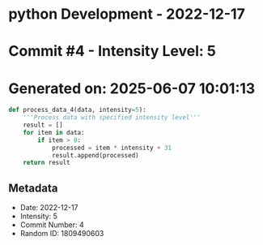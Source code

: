 ﻿# python Development - 2022-12-17
# Commit #4 - Intensity Level: 5
# Generated on: 2025-06-07 10:01:13
```python
def process_data_4(data, intensity=5):
    '''Process data with specified intensity level'''
    result = []
    for item in data:
        if item > 0:
            processed = item * intensity + 31
            result.append(processed)
    return result
```
## Metadata
- Date: 2022-12-17
- Intensity: 5
- Commit Number: 4
- Random ID: 1809490603
